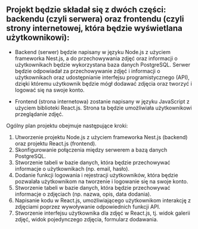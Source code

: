 ## Projekt będzie składał się z dwóch części: backendu (czyli serwera) oraz frontendu (czyli strony internetowej, która będzie wyświetlana użytkownikowi):
* Backend (serwer) będzie napisany w języku Node.js z użyciem frameworka Nest.js, a do przechowywania zdjęć oraz informacji o użytkownikach będzie wykorzystana baza danych PostgreSQL. Serwer będzie odpowiadał za przechowywanie zdjęć i informacji o użytkownikach oraz udostępnianie interfejsu programistycznego (API), 
dzięki któremu użytkownik będzie mógł dodawać zdjęcia oraz tworzyć i logować się na swoje konto.

* Frontend (strona internetowa) zostanie napisany w języku JavaScript z użyciem biblioteki React.js. Strona ta będzie umożliwiała użytkownikowi przeglądanie zdjęć.

Ogólny plan projektu obejmuje następujące kroki:
1.	Utworzenie projektu Node.js z użyciem frameworka Nest.js (backend) oraz projektu React.js (frontend).
2.	Skonfigurowanie połączenia między serwerem a bazą danych PostgreSQL.
3.	Stworzenie tabeli w bazie danych, która będzie przechowywać informacje o użytkownikach (np. email, hasło).
4.	Dodanie funkcji logowania i rejestracji użytkowników, która będzie pozwalała użytkownikom na tworzenie i logowanie się na swoje konto.
5.	Stworzenie tabeli w bazie danych, która będzie przechowywać informacje o zdjęciach (np. nazwa, opis, data dodania).
6.	Napisanie kodu w React.js, umożliwiającego użytkownikom interakcję z zdjęciami poprzez wywoływanie odpowiednich funkcji API.
7.	Stworzenie interfejsu użytkownika dla zdjęć w React.js, tj. widok galerii zdjęć, widok pojedynczego zdjęcia, formularz dodawania.
